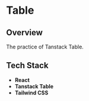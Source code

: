 # Table

## Overview

The practice of Tanstack Table.

## Tech Stack

- **React**
- **Tanstack Table**
- **Tailwind CSS**
